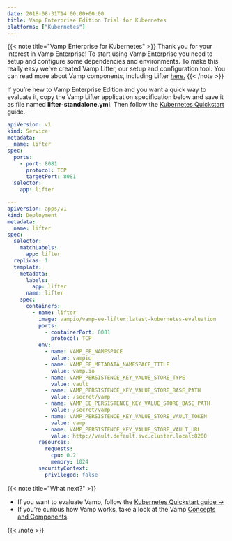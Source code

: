 ```yaml
---
date: 2018-08-31T14:00:00+00:00
title: Vamp Enterprise Edition Trial for Kubernetes
platforms: ["Kubernetes"]
---
```


{{< note title="Vamp Enterprise for Kubernetes" >}}
Thank you for your interest in Vamp Enterprise! To start using Vamp Enterprise you need to setup and configure some dependencies and environments. To make this really easy we've created Vamp Lifter, our setup and configuration tool. You can read more about Vamp components, including Lifter [here.](/documentation/how-vamp-works/v1.2.0/concepts-and-components/#vamp-components)
{{< /note >}}

If you’re new to Vamp Enterprise Edition and you want a quick way to evaluate it, copy the Vamp Lifter application specification below and save it as file named **lifter-standalone.yml**. Then follow the [Kubernetes Quickstart](/documentation/installation/kubernetes) guide.

```yaml
apiVersion: v1
kind: Service
metadata:
  name: lifter
spec:
  ports:
    - port: 8081
      protocol: TCP
      targetPort: 8081
  selector:
    app: lifter

---
apiVersion: apps/v1
kind: Deployment
metadata:
  name: lifter
spec:
  selector:
    matchLabels:
      app: lifter
  replicas: 1
  template:
    metadata:
      labels:
        app: lifter
      name: lifter
    spec:
      containers:
        - name: lifter
          image: vampio/vamp-ee-lifter:latest-kubernetes-evaluation
          ports:
            - containerPort: 8081
              protocol: TCP
          env:
            - name: VAMP_EE_NAMESPACE
              value: vampio
            - name: VAMP_EE_METADATA_NAMESPACE_TITLE
              value: vamp.io
            - name: VAMP_PERSISTENCE_KEY_VALUE_STORE_TYPE
              value: vault
            - name: VAMP_PERSISTENCE_KEY_VALUE_STORE_BASE_PATH
              value: /secret/vamp
            - name: VAMP_EE_PERSISTENCE_KEY_VALUE_STORE_BASE_PATH
              value: /secret/vamp
            - name: VAMP_PERSISTENCE_KEY_VALUE_STORE_VAULT_TOKEN
              value: vamp
            - name: VAMP_PERSISTENCE_KEY_VALUE_STORE_VAULT_URL
              value: http://vault.default.svc.cluster.local:8200
          resources:
            requests:
              cpu: 0.2
              memory: 1024
          securityContext:
            privileged: false
```

{{< note title="What next?" >}}

- If you want to evaluate Vamp, follow the [Kubernetes Quickstart guide →](/documentation/installation/kubernetes)
- If you’re curious how Vamp works, take a look at the Vamp [Concepts and Components](/documentation/how-vamp-works/).

{{< /note >}}
